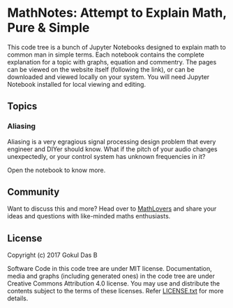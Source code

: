 MathNotes: Attempt to Explain Math, Pure & Simple  
=================================================

This code tree is a bunch of Jupyter Notebooks designed to explain math to
common man in simple terms. Each notebook contains the complete explanation for
a topic with graphs, equation and commentry. The pages can be viewed on the
website itself (following the link), or can be downloaded and viewed locally on
your system. You will need Jupyter Notebook installed for local viewing and
editing.

## Topics

### Aliasing
Aliasing is a very egragious signal processing design problem that every
engineer and DIYer should know. What if the pitch of your audio changes
unexpectedly, or your control system has unknown frequencies in it?

Open the notebook to know more.

## Community
Want to discuss this and more? Head over to
[MathLovers](https://matrix.to/#/#mathlovers:diasp.in) and share your ideas and
questions with like-minded maths enthusiasts.

## License
Copyright (c) 2017 Gokul Das B

Software Code in this code tree are under MIT license. Documentation, media
and graphs (including generated ones) in the code tree are under Creative
Commons Attribution 4.0 license. You may use and distribute the contents subject
to the terms of these licenses. Refer [LICENSE.txt](LICENSE.txt) for more
details.
